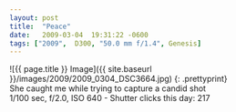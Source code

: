 ```yaml
---
layout: post
title:  "Peace"
date:   2009-03-04  19:31:22 -0600
tags: ["2009",  D300, "50.0 mm f/1.4", Genesis]
---
```

![{{ page.title }} Image]({{ site.baseurl }}/images/2009/2009_0304_DSC3664.jpg)
{: .prettyprint}  
She caught me while trying to capture a candid shot  
1/100 sec, f/2.0, ISO 640 - Shutter clicks this day: 217